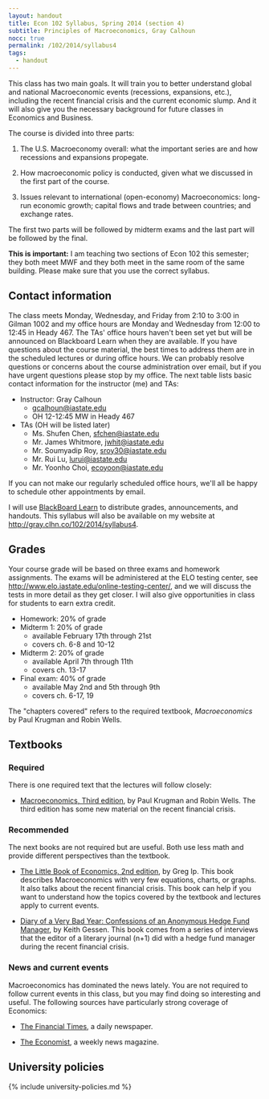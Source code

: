```yaml
---
layout: handout
title: Econ 102 Syllabus, Spring 2014 (section 4)
subtitle: Principles of Macroeconomics, Gray Calhoun
nocc: true
permalink: /102/2014/syllabus4
tags: 
  - handout
---
```


This class has two main goals. It will train you to better understand
global and national Macroeconomic events (recessions, expansions,
etc.), including the recent financial crisis and the current economic
slump.  And it will also give you the necessary background for future
classes in Economics and Business.

The course is divided into three parts:

1. The U.S. Macroeconomy overall: what the important series are and
   how recessions and expansions propegate.

2. How macroeconomic policy is conducted, given what we discussed in
   the first part of the course.

3. Issues relevant to international (open-economy) Macroeconomics:
   long-run economic growth; capital flows and trade between countries;
   and exchange rates.

The first two parts will be followed by midterm exams and the last
part will be followed by the final.

**This is important:** I am teaching two sections of Econ 102 this
semester; they both meet MWF and they both meet in the same room of
the same building. Please make sure that you use the correct syllabus.

Contact information 
-------------------

The class meets Monday, Wednesday, and Friday from 2:10 to 3:00 in
Gilman 1002 and my office hours are Monday and Wednesday from 12:00 to
12:45 in Heady 467.  The TAs' office hours haven't been set yet but
will be announced on Blackboard Learn when they are available.  If you
have questions about the course material, the best times to address
them are in the scheduled lectures or during office hours. We can
probably resolve questions or concerns about the course administration
over email, but if you have urgent questions please stop by my office.
The next table lists basic contact information for the instructor (me)
and TAs:

* Instructor: Gray Calhoun
  * <gcalhoun@iastate.edu>
  * OH 12-12:45 MW in Heady 467
* TAs (OH will be listed later)
  * Ms. Shufen Chen, <sfchen@iastate.edu>
  * Mr. James Whitmore, <jwhit@iastate.edu>
  * Mr. Soumyadip Roy, <sroy30@iastate.edu>
  * Mr. Rui Lu, <lurui@iastate.edu>
  * Mr. Yoonho Choi, <ecoyoon@iastate.edu>

If you can not make our regularly scheduled office hours, we'll all be
happy to schedule other appointments by email.

I will use [BlackBoard Learn](https://bb.its.iastate.edu) to
distribute grades, announcements, and handouts.  This syllabus will
also be available on my website at
<http://gray.clhn.co/102/2014/syllabus4>.

Grades
------

Your course grade will be based on three exams and homework
assignments. The exams will be administered at the ELO testing center,
see <http://www.elo.iastate.edu/online-testing-center/>, and we will
discuss the tests in more detail as they get closer. I will also give
opportunities in class for students to earn extra credit.

* Homework: 20% of grade
* Midterm 1: 20% of grade
  - available February 17th through 21st
  - covers ch. 6-8 and 10-12
* Midterm 2: 20% of grade
  - available April 7th through 11th
  - covers ch. 13-17
* Final exam: 40% of grade
  - available May 2nd and 5th through 9th
  - covers ch. 6-17, 19

The "chapters covered" refers to the required textbook,
*Macroeconomics* by Paul Krugman and Robin Wells.

Textbooks
---------

### Required
There is one required text that the lectures will follow closely:

* [Macroeconomics, Third
  edition](http://bcs.worthpublishers.com/krugmanwellsmacro3), by Paul
  Krugman and Robin Wells.  The third edition has some new material on
  the recent financial crisis.

### Recommended
The next books are not required but are useful.  Both use less math
and provide different perspectives than the textbook.

* [The Little Book of Economics, 2nd edition](http://gregip.wordpress.com/),
  by Greg Ip. This book describes Macroeconomics with very few
  equations, charts, or graphs.  It also talks about the recent
  financial crisis. This book can help if you want to understand how
  the topics covered by the textbook and lectures apply to current
  events.

* [Diary of a Very Bad Year: Confessions of an Anonymous Hedge Fund
  Manager](http://shop.nplusonemag.com/products/diary-of-a-very-bad-year-confessions-of-an-anonymous-hedge-fund-manager),
  by Keith Gessen.  This book comes from a series of interviews that
  the editor of a literary journal (n+1) did with a hedge fund manager
  during the recent financial crisis.

### News and current events
Macroeconomics has dominated the news lately.  You are not required to
follow current events in this class, but you may find doing so
interesting and useful.  The following sources have particularly
strong coverage of Economics:

* [The Financial Times](http://www.ft.com), a daily newspaper.

* [The Economist](http://www.economist.com), a weekly news magazine.

University policies
-------------------

{% include university-policies.md %}
